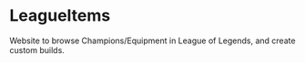 # LeagueItems
Website to browse Champions/Equipment in League of Legends, and create custom builds.
